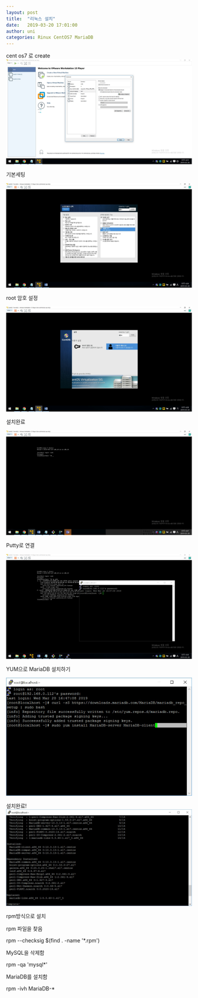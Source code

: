 ```yaml
---
layout: post
title:  "리눅스 설치"
date:   2019-03-20 17:01:00
author: uni
categories: Rinux CentOS7 MariaDB
---
```


cent os7 로 create
<img  src="/assets/images/ri1.jpg">


기본세팅

<img  src="/assets/images/ri2.jpg">

root 암호 설정

<img  src="/assets/images/ri3.jpg">

설치완료

<img  src="/assets/images/ri4.jpg">

Putty로 연결

<img  src="/assets/images/ri5.jpg">



YUM으로 MariaDB 설치하기



<img  src="/assets/images/ri7.jpg">

설치완료!
<img  src="/assets/images/ri6.jpg">





rpm방식으로 설치


rpm 파일을 찾음

rpm --checksig $(find . -name '*.rpm')



MySQL을 삭제함

rpm -qa 'mysql*'




MariaDB를 설치함

rpm -ivh MariaDB-*











